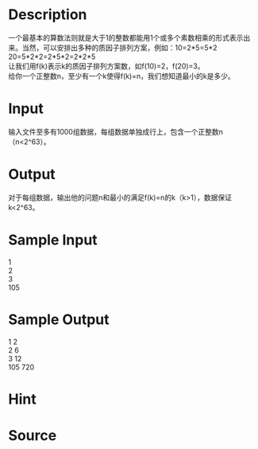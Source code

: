 
# Description

<div class="content"><div>一个最基本的算数法则就是大于1的整数都能用1个或多个素数相乘的形式表示出来。当然，可以安排出多种的质因子排列方案，例如：10=2*5=5*2 20=5*2*2=2*5*2=2*2*5</div>
<div>让我们用f(k)表示k的质因子排列方案数，如f(10)=2，f(20)=3。</div>
<div>给你一个正整数n，至少有一个k使得f(k)=n，我们想知道最小的k是多少。</div>
<div></div>
<p></p></div>

# Input

<div class="content"><div>输入文件至多有1000组数据，每组数据单独成行上，包含一个正整数n（n&lt;2^63）。</div>
<div></div>
<p></p></div>

# Output

<div class="content"><div>对于每组数据，输出他的问题n和最小的满足f(k)=n的k（k&gt;1），数据保证k&lt;2^63。</div>
<div>
<div></div>
</div>
<p></p></div>

# Sample Input

<div class="content"><span class="sampledata">1<br/>
2<br/>
3<br/>
105<br/>
</span></div>

# Sample Output

<div class="content"><span class="sampledata">1 2<br/>
2 6<br/>
3 12<br/>
105 720</span></div>

# Hint

<div class="content"><p></p></div>

# Source

<div class="content"><p><a href="problemset.php?search="></a></p></div>

